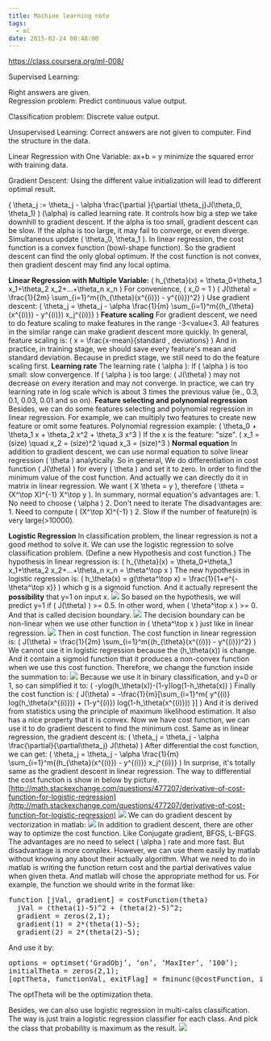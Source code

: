 ```yaml
---
title: Machine learning note
tags:
  - ml
date: 2015-02-24 00:48:00
---
```


https://class.coursera.org/ml-008/

Supervised Learning:
<div>Right answers are given.</div><div>
Regression problem:
Predict continuous value output.

Classification problem:
Discrete value output.

Unsupervised Learning:
Correct answers are not given to computer. Find the structure in the data.

Linear Regression with One Variable:
ax+b = y minimize the squared error with training data.

Gradient Descent:
Using the different value initialization will lead to different optimal result.</div>\( \theta_j := \theta_j - \alpha \frac{\partial }{\partial \theta_j}J(\theta_0, \theta_1) \) 
\(\alpha\) is called learning rate. It controls how big a step we take downhill to gradient descent.
If the alpha is too small, gradient descent can be slow.
If the alpha is too large, it may fail to converge, or even diverge.
Simultaneous update \( \theta_0, \theta_1 \).
In linear regression, the cost function is a convex function (bowl-shape function). So the gradient descent can find the only global optimum.
If the cost function is not convex, then gradient descent may find any local optima.

**Linear Regression with Multiple Variable:**
\( h_{\theta}(x) = \theta_0+\theta_1 x_1+\theta_2 x_2+...+\theta_n x_n \)
For convenience, \( x_0 = 1 \)
\( J(\theta) = \frac{1}{2m} \sum_{i=1}^m{(h_{\theta}(x^{(i)}) - y^{(i)})^2} \)
Use gradient descent: \( \theta_j = \theta_j - \alpha \frac{1}{m} \sum_{i=1}^m{(h_{\theta}(x^{(i)}) - y^{(i)}) x_j^{(i)}} \)
**Feature scaling**
For gradient descent, we need to do feature scaling to make features in the range -3&lt;value&lt;3\. All features in the similar range can make gradient descent more quickly.
In general, feature scaling is: \( x = \frac{x-mean}{standard \, deviations} \)
And in practice, in training stage, we should save every feature's mean and standard deviation. Because in predict stage, we still need to do the feature scaling first.
**Learning rate**
The learning rate \( \alpha \):
If \( \alpha \) is too small: slow convergence.
If \( \alpha \) is too large: \( J(\theta) \) may not decrease on every iteration and may not converge.
In practice, we can try learning rate in log scale which is about 3 times the previous value (ie., 0.3, 0.1, 0.03, 0.01 and so on).
**Feature selecting and polynomial regression**
Besides, we can do some features selecting and polynomial regression in linear regression.
For example, we can multiply two features to create new feature or omit some features.
Polynomial regression example: \( \theta_0 + \theta_1 x + \theta_2 x^2 + \theta_3 x^3 \)
If the x is the feature: "size". \( x_1 = (size) \quad x_2 = (size)^2 \quad x_3 = (size)^3 \)
**Normal equation**
In addition to gradient descent, we can use normal equation to solve linear regression \( \theta \) analytically.
So in general, We do differentiation in cost function \( J(\theta) \) for every \( \theta \) and set it to zero. In order to find the minimum value of the cost function.
And actually we can directly do it in matrix in linear regression. We want \( X \theta = y \), therefore \( \theta = (X^\top X)^{-1} X^\top y \).
In summary, normal equation's advantages are:
1\. No need to choose \( \alpha \)
2\. Don't need to iterate
The disadvantages are:
1\. Need to compute \( (X^\top X)^{-1} \)
2\. Slow if the number of feature(n) is very large(&gt;10000).

**Logistic Regression**
In classification problem, the linear regression is not a good method to solve it. We can use the logistic regression to solve classification problem. (Define a new Hypothesis and cost function.)
The hypothesis in linear regression is: \( h_{\theta}(x) = \theta_0+\theta_1 x_1+\theta_2 x_2+...+\theta_n x_n = \theta^\top x \)
The new hypothesis in logistic regression is: \( h_\theta(x) = g(\theta^\top x) = \frac{1}{1+e^{-\theta^\top x}} \) which g is a sigmoid function.
And it actually represent the **possibility** that y=1 on input x.
[![](https://3.bp.blogspot.com/-4Br754yMeTg/VOtP0nC8RgI/AAAAAAAAAMc/JhP-bqGfLZc/s320/FireShot%2BCapture%2B-%2B%2B-%2Bhttps___d396qusza40orc.cloudfront.net_ml_docs_slides_Lecture6.pdf.png)](http://3.bp.blogspot.com/-4Br754yMeTg/VOtP0nC8RgI/AAAAAAAAAMc/JhP-bqGfLZc/s1600/FireShot%2BCapture%2B-%2B%2B-%2Bhttps___d396qusza40orc.cloudfront.net_ml_docs_slides_Lecture6.pdf.png)
So based on the hypothesis, we will predict y=1 if \( J(\theta) \) &gt;= 0.5\. In other word, when \( \theta^\top x \) &gt;= 0\.
And that is called decision boundary.
[![](https://2.bp.blogspot.com/-5X-Fp0Bq6Ok/VOtRZXqoUrI/AAAAAAAAAMo/1kjpXOWDgpI/s320/FireShot%2BCapture%2B-%2B%2B-%2Bhttps___d396qusza40orc.cloudfront.net_ml_docs_slides_Lecture6.pdf.png)](http://2.bp.blogspot.com/-5X-Fp0Bq6Ok/VOtRZXqoUrI/AAAAAAAAAMo/1kjpXOWDgpI/s1600/FireShot%2BCapture%2B-%2B%2B-%2Bhttps___d396qusza40orc.cloudfront.net_ml_docs_slides_Lecture6.pdf.png)
The decision boundary can be non-linear when we use other function in \( \theta^\top x \) just like in linear regression.
[![](https://4.bp.blogspot.com/-Y2_7r7yTg-w/VOtTUWAu0kI/AAAAAAAAAM0/iBXxITeGd-o/s320/FireShot%2BCapture%2B-%2B%2B-%2Bhttps___d396qusza40orc.cloudfront.net_ml_docs_slides_Lecture6.pdf.png)](http://4.bp.blogspot.com/-Y2_7r7yTg-w/VOtTUWAu0kI/AAAAAAAAAM0/iBXxITeGd-o/s1600/FireShot%2BCapture%2B-%2B%2B-%2Bhttps___d396qusza40orc.cloudfront.net_ml_docs_slides_Lecture6.pdf.png)
Then in cost function.
The cost function in linear regression is: \( J(\theta) = \frac{1}{2m} \sum_{i=1}^m{(h_{\theta}(x^{(i)}) - y^{(i)})^2} \)
We cannot use it in logistic regression because the \(h_\theta(x)\) is change. And it contain a sigmoid function that it produces a non-convex function when we use this cost function.
Therefore, we change the function inside the summation to:
[![](https://2.bp.blogspot.com/-yJK-7Q9ocg4/VOtU-y-Aq3I/AAAAAAAAANA/oGz9vZIa7ZE/s320/FireShot%2BCapture%2B-%2B%2B-%2Bhttps___d396qusza40orc.cloudfront.net_ml_docs_slides_Lecture6.pdf.png)](http://2.bp.blogspot.com/-yJK-7Q9ocg4/VOtU-y-Aq3I/AAAAAAAAANA/oGz9vZIa7ZE/s1600/FireShot%2BCapture%2B-%2B%2B-%2Bhttps___d396qusza40orc.cloudfront.net_ml_docs_slides_Lecture6.pdf.png)
Because we use it in binary classification, and y=0 or 1, so can simplified it to: \( -ylog(h_\theta(x))-(1-y)log(1-h_\theta(x)) \)
Finally the cost function is: \( J(\theta) = -\frac{1}{m}[\sum_{i=1}^m{ y^{(i)} log(h_\theta(x^{(i)})) + (1-y^{(i)}) log(1-h_\theta(x^{(i)})) }] \)
And it is derived from statistics using the principle of maximum likelihood estimation. It also has a nice property that it is convex.
Now we have cost function, we can use it to do gradient descent to find the minimum cost. Same as in linear regression, the gradient descent is:
\( \theta_j = \theta_j - \alpha \frac{\partial}{\partial\theta_j} J(\theta) \)
After differential the cost function, we can get:
\( \theta_j = \theta_j - \alpha \frac{1}{m} \sum_{i=1}^m{(h_{\theta}(x^{(i)}) - y^{(i)}) x_j^{(i)}} \)
In surprise, it's totally same as the gradient descent in linear regression.
The way to differential the cost function is show in below by picture.
[http://math.stackexchange.com/questions/477207/derivative-of-cost-function-for-logistic-regression](http://math.stackexchange.com/questions/477207/derivative-of-cost-function-for-logistic-regression)
[![](https://3.bp.blogspot.com/-kXLqV5SwoL4/VOtaMF-UGdI/AAAAAAAAANc/M8SEcFVYgo4/s400/FireShot%2BCapture%2B-%2Bstatistics%2B-%2Bderivative%2Bof%2Bcost%2Bfunctio_%2B-%2Bhttp___math.stackexchange.com_questi.png)](http://3.bp.blogspot.com/-kXLqV5SwoL4/VOtaMF-UGdI/AAAAAAAAANc/M8SEcFVYgo4/s1600/FireShot%2BCapture%2B-%2Bstatistics%2B-%2Bderivative%2Bof%2Bcost%2Bfunctio_%2B-%2Bhttp___math.stackexchange.com_questi.png)
We can do gradient descent by vectorization in matlab:
[![](https://1.bp.blogspot.com/-TouprIuusyo/VPCNkY_q98I/AAAAAAAAANw/isLW7Be-2u0/s320/FireShot%2BCapture%2B-%2BStanford%E6%9C%BA%E5%99%A8%E5%AD%A6%E4%B9%A0---%E7%AC%AC%E4%B8%89%E8%AE%B2.%2B%E9%80%BB_%2B-%2Bhttp___blog.csdn.net_abcjennifer_article_details_7716281.png)](http://1.bp.blogspot.com/-TouprIuusyo/VPCNkY_q98I/AAAAAAAAANw/isLW7Be-2u0/s1600/FireShot%2BCapture%2B-%2BStanford%E6%9C%BA%E5%99%A8%E5%AD%A6%E4%B9%A0---%E7%AC%AC%E4%B8%89%E8%AE%B2.%2B%E9%80%BB_%2B-%2Bhttp___blog.csdn.net_abcjennifer_article_details_7716281.png)
In addition to gradient descent, there are other way to optimize the cost function. Like Conjugate gradient, BFGS, L-BFGS. The advantages are no need to select \( \alpha \) rate and more fast. But disadvantage is more complex.
However, we can use them easily by matlab without knowing any about their actually algorithm.
What we need to do in matlab is writing the function return cost and the partial derivatives value when given theta. And matlab will chose the appropriate method for us.
For example, the function we should write in the format like:  
<pre class="brush: text">function [jVal, gradient] = costFunction(theta)
  jVal = (theta(1)-5)^2 + (theta(2)-5)^2;
  gradient = zeros(2,1);
  gradient(1) = 2*(theta(1)-5);
  gradient(2) = 2*(theta(2)-5);
</pre>And use it by:
<pre class="brush: text">options = optimset(‘GradObj’, ‘on’, ‘MaxIter’, ‘100’);
initialTheta = zeros(2,1);
[optTheta, functionVal, exitFlag] = fminunc(@costFunction, initialTheta, options);
</pre>The optTheta will be the optimization theta.
Besides, we can also use logistic regression in multi-calss classification.
The way is just train a logistic regression classifier for each class. And pick the class that probability is maximum as the result.
[![](https://3.bp.blogspot.com/--RFTczq9WsY/VPCWRX48b7I/AAAAAAAAAOA/W1hDtkoJQN4/s320/FireShot%2BCapture%2B-%2B%2B-%2Bhttps___d396qusza40orc.cloudfront.net_ml_docs_slides_Lecture6.pdf.png)](http://3.bp.blogspot.com/--RFTczq9WsY/VPCWRX48b7I/AAAAAAAAAOA/W1hDtkoJQN4/s1600/FireShot%2BCapture%2B-%2B%2B-%2Bhttps___d396qusza40orc.cloudfront.net_ml_docs_slides_Lecture6.pdf.png)

